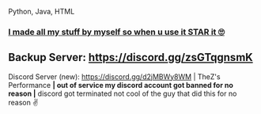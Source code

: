 Python, Java, HTML

### [I made all my stuff by myself so when u use it STAR it 🙄](https://discord.gg/d2jMBWy8WM) 
## Backup Server: https://discord.gg/zsGTqgnsmK
Discord Server (new): https://discord.gg/d2jMBWy8WM | TheZ's Performance **| out of service my discord account got banned for no reason |**
discord got terminated not cool of the guy that did this for no reason ✌



